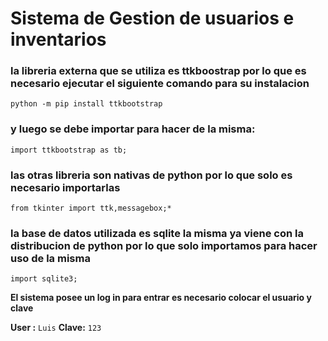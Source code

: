 # Sistema de Gestion de usuarios e inventarios

### la libreria externa que se utiliza es ttkboostrap por lo que es necesario ejecutar el siguiente comando para su instalacion

`python -m pip install ttkbootstrap` 

### y luego se debe importar para hacer de la misma:

`import ttkbootstrap as tb;`

### las otras libreria son nativas de python por lo que solo es necesario importarlas 

`from tkinter import ttk,messagebox;*` 

### la base de datos utilizada es sqlite la misma ya viene con la distribucion de python por lo que solo importamos para hacer uso de la misma

`import sqlite3;`

**El sistema posee un log in para entrar es necesario colocar el usuario y clave**

**User :** `Luis`
**Clave:** `123`





